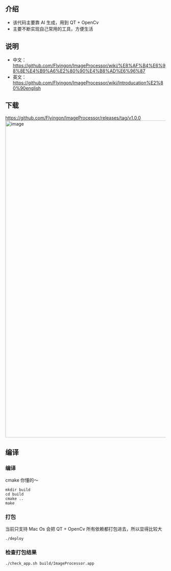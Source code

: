 
## 介绍
- 该代码主要靠 AI 生成，用到 QT + OpenCv
- 主要不断实现自己常用的工具，方便生活

## 说明
- 中文：https://github.com/Flyingon/ImageProcessor/wiki/%E8%AF%B4%E6%98%8E%E4%B9%A6%E2%80%90%E4%B8%AD%E6%96%87
- 英文：https://github.com/Flyingon/ImageProcessor/wiki/Introducation%E2%80%90english

## 下载
https://github.com/Flyingon/ImageProcessor/releases/tag/v1.0.0
<img width="994" alt="image" src="https://github.com/user-attachments/assets/7bb3df02-bc3c-4137-9a11-4917bac253cb" />


## 编译
### 编译
cmake 你懂的～
```
mkdir build
cd build
cmake ..
make
```

### 打包
当前只支持 Mac Os
会把 QT + OpenCv 所有依赖都打包进去，所以显得比较大
```
./deploy
```

### 检查打包结果
```
./check_app.sh build/ImageProcessor.app
```
